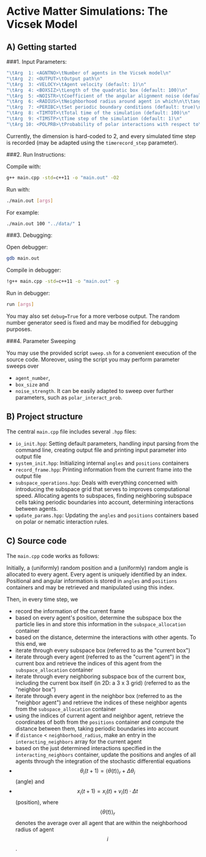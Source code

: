 # Active Matter Simulations: The Vicsek Model

## A) Getting started

###1. Input Parameters:
```c++
"\tArg  1: <AGNTNO>\tNumber of agents in the Vicsek model\n"
"\tArg  2: <OUTPUT>\tOutput path\n"
"\tArg  3: <VELOCY>\tAgent velocity (default: 1)\n"
"\tArg  4: <BOXSIZ>\tLength of the quadratic box (default: 100)\n"
"\tArg  5: <NOISTR>\tCoefficient of the angular alignment noise (default: 1)\n"
"\tArg  6: <RADIUS>\tNeighborhood radius around agent in which\n\t\tangular orientations are averaged (default: 1)\n"
"\tArg  7: <PERIBC>\tSet periodic boundary conditions (default: true)\n"
"\tArg  8: <TIMTOT>\tTotal time of the simulation (default: 100)\n"
"\tArg  9: <TIMSTP>\tTime step of the simulation (default: 1)\n"
"\tArg 10: <POLPRB>\tProbability of polar interactions with respect to\n\t\tnematic interactions (default: 1 (polar))\n"
```

Currently, the dimension is hard-coded to 2, and every simulated time step is recorded
(may be adapted using the `timerecord_step` parameter).


###2. Run Instructions:

Compile with:
```bash
g++ main.cpp -std=c++11 -o "main.out" -O2
```
Run with:
```bash
./main.out [args]
```
For example:
```bash
./main.out 100 "../data/" 1
```


###3. Debugging:

Open debugger:
```bash
gdb main.out
```
Compile in debugger:
```bash
!g++ main.cpp -std=c++11 -o "main.out" -g
```
Run in debugger:
```bash
run [args]
```

You may also set `debug=True` for a more verbose output.
The random number generator seed is fixed and may be modified for debugging purposes.


###4. Parameter Sweeping

You may use the provided script `sweep.sh` for a convenient execution of the source code. Moreover, using the script you may perform parameter sweeps over
 - `agent_number`,
 - `box_size` and
 - `noise_strength`.
It can be easily adapted to sweep over further parameters, such as `polar_interact_prob`.



## B) Project structure

The central `main.cpp` file includes several `.hpp` files:
 * `io_init.hpp`: Setting default parameters, handling input parsing from the command line, creating output file and printing input parameter into output file
 * `system_init.hpp`: Initializing internal `angles` and `positions` containers
 * `record_frame.hpp`: Printing information from the current frame into the output file
 * `subspace_operations.hpp`: Deals with everything concerned with introducing the subspace grid that serves to improves computational speed. Allocating agents to subspaces, finding neighboring subspace cells taking periodic boundaries into account, determining interactions between agents.
 * `update_params.hpp`: Updating the `angles` and `positions` containers based on polar or nematic interaction rules.



## C) Source code

The `main.cpp` code works as follows:

Initially, a (uniformly) random position and a (uniformly) random angle is allocated to every agent. Every agent is uniquely identified by an index. Positional and angular information is stored in `angles` and `positions` containers and may be retrieved and manipulated using this index.

Then, in every time step, we
 * record the information of the current frame
 * based on every agent's position, determine the subspace box the particle lies in and store this information in the `subspace_allocation` container   
 * based on the distance, determine the interactions with other agents. To this end, we
  * iterate through every subspace box (referred to as the "current box")
  * iterate through every agent (referred to as the "current agent") in the current box and retrieve the indices of this agent from the `subspace_allocation` container
  * iterate through every neighboring subspace box of the current box, including the current box itself (in 2D: a 3 x 3 grid) (referred to as the "neighbor box")
  * iterate through every agent in the neighbor box (referred to as the "neighbor agent") and retrieve the indices of these neighbor agents from the `subspace_allocation` container   
  * using the indices of current agent and neighbor agent, retrieve the coordinates of both from the `positions` container and compute the distance between them, taking periodic boundaries into account
  * if `distance` < `neighborhood_radius`, make an entry in the `interacting_neighbors` array for the current agent
 * based on the just determined interactions specified in the `interacting_neighbors` container, update the positions and angles of all agents through the integration of the stochastic differential equations
  * $$\theta_i (t+1) = \langle \theta(t) \rangle_r + \Delta \theta_i$$ (angle) and
  * $$x_i(t+1) = x_i(t) + v_i(t)\cdot \Delta t$$ (position),
 where $$\langle \theta(t) \rangle_r$$ denotes the average over all agent that are within the neighborhood radius of agent $$i$$.
